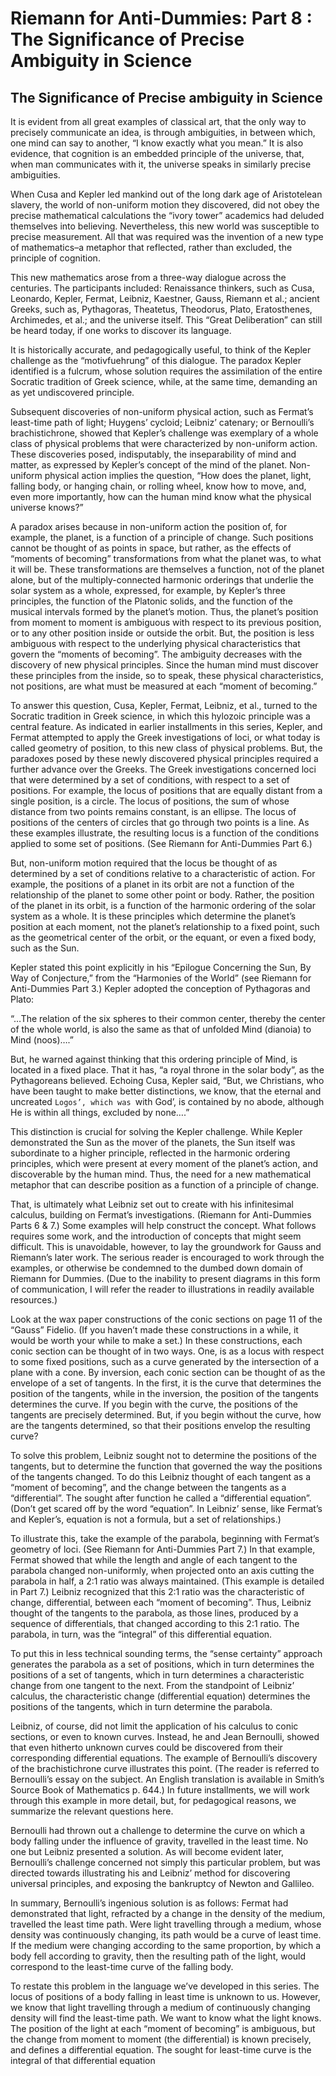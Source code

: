 # Riemann for Anti-Dummies: Part 8 : The Significance of Precise Ambiguity in Science

## The Significance of Precise ambiguity in Science

It is evident from all great examples of classical art, that the only way to precisely communicate an idea, is through ambiguities, in between which, one mind can say to another, “I know exactly what you mean.” It is also evidence, that cognition is an embedded principle of the universe, that, when man communicates with it, the universe speaks in similarly precise ambiguities.

When Cusa and Kepler led mankind out of the long dark age of Aristotelean slavery, the world of non-uniform motion they discovered, did not obey the precise mathematical calculations the “ivory tower” academics had deluded themselves into believing. Nevertheless, this new world was susceptible to precise measurement. All that was required was the invention of a new type of mathematics–a metaphor that reflected, rather than excluded, the principle of cognition.

This new mathematics arose from a three-way dialogue across the centuries. The participants included: Renaissance thinkers, such as Cusa, Leonardo, Kepler, Fermat, Leibniz, Kaestner, Gauss, Riemann et al.; ancient Greeks, such as, Pythagoras, Theatetus, Theodorus, Plato, Eratosthenes, Archimedes, et al.; and the universe itself. This “Great Deliberation” can still be heard today, if one works to discover its language.

It is historically accurate, and pedagogically useful, to think of the Kepler challenge as the “motivfuehrung” of this dialogue. The paradox Kepler identified is a fulcrum, whose solution requires the assimilation of the entire Socratic tradition of Greek science, while, at the same time, demanding an as yet undiscovered principle.

Subsequent discoveries of non-uniform physical action, such as Fermat’s least-time path of light; Huygens’ cycloid; Leibniz’ catenary; or Bernoulli’s brachistichrone, showed that Kepler’s challenge was exemplary of a whole class of physical problems that were characterized by non-uniform action. These discoveries posed, indisputably, the inseparability of mind and matter, as expressed by Kepler’s concept of the mind of the planet. Non-uniform physical action implies the question, “How does the planet, light, falling body, or hanging chain, or rolling wheel, know how to move, and, even more importantly, how can the human mind know what the physical universe knows?”

A paradox arises because in non-uniform action the position of, for example, the planet, is a function of a principle of change. Such positions cannot be thought of as points in space, but rather, as the effects of “moments of becoming” transformations from what the planet was, to what it will be. These transformations are themselves a function, not of the planet alone, but of the multiply-connected harmonic orderings that underlie the solar system as a whole, expressed, for example, by Kepler’s three principles, the function of the Platonic solids, and the function of the musical intervals formed by the planet’s motion. Thus, the planet’s position from moment to moment is ambiguous with respect to its previous position, or to any other position inside or outside the orbit. But, the position is less ambiguous with respect to the underlying physical characteristics that govern the “moments of becoming”. The ambiguity decreases with the discovery of new physical principles. Since the human mind must discover these principles from the inside, so to speak, these physical characteristics, not positions, are what must be measured at each “moment of becoming.”

To answer this question, Cusa, Kepler, Fermat, Leibniz, et al., turned to the Socratic tradition in Greek science, in which this hylozoic principle was a central feature. As indicated in earlier installments in this series, Kepler, and Fermat attempted to apply the Greek investigations of loci, or what today is called geometry of position, to this new class of physical problems. But, the paradoxes posed by these newly discovered physical principles required a further advance over the Greeks. The Greek investigations concerned loci that were determined by a set of conditions, with respect to a set of positions. For example, the locus of positions that are equally distant from a single position, is a circle. The locus of positions, the sum of whose distance from two points remains constant, is an ellipse. The locus of positions of the centers of circles that go through two points is a line. As these examples illustrate, the resulting locus is a function of the conditions applied to some set of positions. (See Riemann for Anti-Dummies Part 6.)

But, non-uniform motion required that the locus be thought of as determined by a set of conditions relative to a characteristic of action. For example, the positions of a planet in its orbit are not a function of the relationship of the planet to some other point or body. Rather, the position of the planet in its orbit, is a function of the harmonic ordering of the solar system as a whole. It is these principles which determine the planet’s position at each moment, not the planet’s relationship to a fixed point, such as the geometrical center of the orbit, or the equant, or even a fixed body, such as the Sun.

Kepler stated this point explicitly in his “Epilogue Concerning the Sun, By Way of Conjecture,” from the “Harmonies of the World” (see Riemann for Anti-Dummies Part 3.) Kepler adopted the conception of Pythagoras and Plato:

“…The relation of the six spheres to their common center, thereby the center of the whole world, is also the same as that of unfolded Mind (dianoia) to Mind (noos)….”

But, he warned against thinking that this ordering principle of Mind, is located in a fixed place. That it has, “a royal throne in the solar body”, as the Pythagoreans believed. Echoing Cusa, Kepler said, “But, we Christians, who have been taught to make better distinctions, we know, that the eternal and uncreated `Logos’, which was `with God’, is contained by no abode, although He is within all things, excluded by none….”

This distinction is crucial for solving the Kepler challenge. While Kepler demonstrated the Sun as the mover of the planets, the Sun itself was subordinate to a higher principle, reflected in the harmonic ordering principles, which were present at every moment of the planet’s action, and discoverable by the human mind. Thus, the need for a new mathematical metaphor that can describe position as a function of a principle of change.

That, is ultimately what Leibniz set out to create with his infinitesimal calculus, building on Fermat’s investigations. (Riemann for Anti-Dummies Parts 6 & 7.) Some examples will help construct the concept. What follows requires some work, and the introduction of concepts that might seem difficult. This is unavoidable, however, to lay the groundwork for Gauss and Riemann’s later work. The serious reader is encouraged to work through the examples, or otherwise be condemned to the dumbed down domain of Riemann for Dummies. (Due to the inability to present diagrams in this form of communication, I will refer the reader to illustrations in readily available resources.)

Look at the wax paper constructions of the conic sections on page 11 of the “Gauss” Fidelio. (If you haven’t made these constructions in a while, it would be worth your while to make a set.) In these constructions, each conic section can be thought of in two ways. One, is as a locus with respect to some fixed positions, such as a curve generated by the intersection of a plane with a cone. By inversion, each conic section can be thought of as the envelope of a set of tangents. In the first, it is the curve that determines the position of the tangents, while in the inversion, the position of the tangents determines the curve. If you begin with the curve, the positions of the tangents are precisely determined. But, if you begin without the curve, how are the tangents determined, so that their positions envelop the resulting curve?

To solve this problem, Leibniz sought not to determine the positions of the tangents, but to determine the function that governed the way the positions of the tangents changed. To do this Leibniz thought of each tangent as a “moment of becoming”, and the change between the tangents as a “differential”. The sought after function he called a “differential equation”. (Don’t get scared off by the word “equation”. In Leibniz’ sense, like Fermat’s and Kepler’s, equation is not a formula, but a set of relationships.)

To illustrate this, take the example of the parabola, beginning with Fermat’s geometry of loci. (See Riemann for Anti-Dummies Part 7.) In that example, Fermat showed that while the length and angle of each tangent to the parabola changed non-uniformly, when projected onto an axis cutting the parabola in half, a 2:1 ratio was always maintained. (This example is detailed in Part 7.) Leibniz recognized that this 2:1 ratio was the characteristic of change, differential, between each “moment of becoming”. Thus, Leibniz thought of the tangents to the parabola, as those lines, produced by a sequence of differentials, that changed according to this 2:1 ratio. The parabola, in turn, was the “integral” of this differential equation.

To put this in less technical sounding terms, the “sense certainty” approach generates the parabola as a set of positions, which in turn determines the positions of a set of tangents, which in turn determines a characteristic change from one tangent to the next. From the standpoint of Leibniz’ calculus, the characteristic change (differential equation) determines the positions of the tangents, which in turn determine the parabola.

Leibniz, of course, did not limit the application of his calculus to conic sections, or even to known curves. Instead, he and Jean Bernoulli, showed that even hitherto unknown curves could be discovered from their corresponding differential equations. The example of Bernoulli’s discovery of the brachistichrone curve illustrates this point. (The reader is referred to Bernoulli’s essay on the subject. An English translation is available in Smith’s Source Book of Mathematics p. 644.) In future installments, we will work through this example in more detail, but, for pedagogical reasons, we summarize the relevant questions here.

Bernoulli had thrown out a challenge to determine the curve on which a body falling under the influence of gravity, travelled in the least time. No one but Leibniz presented a solution. As will become evident later, Bernoulli’s challenge concerned not simply this particular problem, but was directed towards illustrating his and Leibniz’ method for discovering universal principles, and exposing the bankruptcy of Newton and Gallileo.

In summary, Bernoulli’s ingenious solution is as follows: Fermat had demonstrated that light, refracted by a change in the density of the medium, travelled the least time path. Were light travelling through a medium, whose density was continuously changing, its path would be a curve of least time. If the medium were changing according to the same proportion, by which a body fell according to gravity, then the resulting path of the light, would correspond to the least-time curve of the falling body.

To restate this problem in the language we’ve developed in this series. The locus of positions of a body falling in least time is unknown to us. However, we know that light travelling through a medium of continuously changing density will find the least-time path. We want to know what the light knows. The position of the light at each “moment of becoming” is ambiguous, but the change from moment to moment (the differential) is known precisely, and defines a differential equation. The sought for least-time curve is the integral of that differential equation